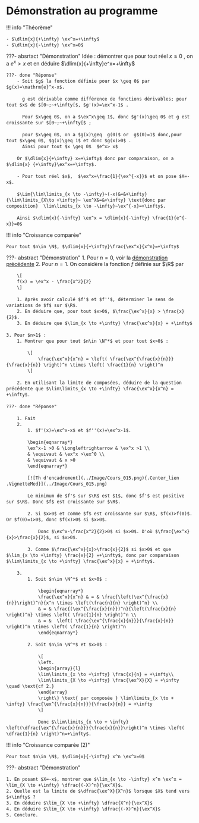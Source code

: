# Démonstration au programme

!!! info "Théorème"

    - $\dlim{x}{+\infty} \ex^x=+\infty$
    - $\dlim{x}{-\infty} \ex^x=0$

???- absrtact "Démonstration"
    Idée : <span id="lim_exp">démontrer que</span> pour tout réel $x \geq 0$ , on a $e^x>x$ et  en déduire $\dlim{x}{+\infty}e^x=+\infty$

    ???- done "Réponse"
        - Soit $g$ la fonction définie pour $x \geq 0$ par $g(x)=\mathrm{e}^x-x$.

          g est dérivable comme différence de fonctions dérivables; pour tout $x$ de $[0~;~+\infty[$, $g'(x)=\ex^x-1$ .
    
          Pour $x\geq 0$, on a $\ex^x\geq 1$, donc $g'(x)\geq 0$ et g est croissante sur $[0~;~+\infty[$ ;
          
          pour $x\geq 0$, on a $g(x)\geq  g(0)$ or  g$(0)=1$ donc,pour tout $x\geq 0$, $g(x)\geq 1$ et donc $g(x)>0$ .
          Ainsi pour tout $x \geq 0$  $e^x> x$

        Or $\dlim{x}{+\infty} x=+\infty$ donc par comparaison, on a  $\dlim{x} {+\infty}\ex^x=+\infty$.

        - Pour tout réel $x$,  $\ex^x=\frac{1}{\ex^{-x}}$ et on pose $X=-x$.
        
        $\Lim{\lim\limits_{x \to -\infty}~(-x)&=&+\infty}{\lim\limits_{X\to +\infty}~ \ex^X&=&+\infty} \text{donc par composition}  \lim\limits_{x \to -\infty}~\ex^{-x}=+\infty$.
        
        Ainsi $\dlim{x}{-\infty} \ex^x = \dlim{x}{-\infty} \frac{1}{e^{-x}}=0$

!!! info "Croissance comparée"
    
    Pour tout $n\in \N$, $\dlim{x}{+\infty}\frac{\ex^x}{x^n}=+\infty$

???- abstract "Démonstration"
    1. Pour $n=0$, voir la [démonstration précédente](#lim_exp)
    2. Pour $n=1$. On considère la fonction $f$ définie sur $\R$ par 

        \[
        f(x) = \ex^x - \frac{x^2}{2}
        \]

        1. Après avoir calculé $f'$ et $f''$, déterminer le sens de variations de $f$ sur $\R$.
        2. En déduire que, pour tout $x>0$, $\frac{\ex^x}{x} > \frac{x}{2}$.
        3. En déduire que $\lim_{x \to +\infty} \frac{\ex^x}{x} = +\infty$
    
    3. Pour $n>1$ :
        1. Montrer que pour tout $n\in \N^*$ et pour tout $x>0$ :

            \[
                \frac{\ex^x}{x^n} = \left( \frac{\ex^{\frac{x}{n}}}{\frac{x}{n}} \right)^n \times \left( \frac{1}{n} \right)^n
            \]

        2. En utilisant la limite de composées, déduire de la question précédente que $\lim\limits_{x \to +\infty} \frac{\ex^x}{x^n} = +\infty$.

    ???- done "Réponse"
        
        1. Fait
        2. 
            1. $f'(x)=\ex^x-x$ et $f''(x)=\ex^x-1$.

            \begin{eqnarray*}
            \ex^x-1 >0 & \Longleftrightarrow & \ex^x >1 \\
            & \equivaut & \ex^x >\ex^0 \\
            & \equivaut & x >0
            \end{eqnarray*}

            [![Th d'encadrement](../Image/Cours_015.png){.Center_lien .VignetteMed}](../Image/Cours_015.png)

            Le minimum de $f'$ sur $\R$ est $1$, donc $f'$ est positive sur $\R$. Donc $f$ est croissante sur $\R$.

            2. Si $x>0$ et comme $f$ est croissante sur $\R$, $f(x)>f(0)$. Or $f(0)=1>0$, donc $f(x)>0$ si $x>0$.
            
                Donc $\ex^x-\frac{x^2}{2}>0$ si $x>0$. D'où $\frac{\ex^x}{x}>\frac{x}{2}$, si $x>0$.

            3. Comme $\frac{\ex^x}{x}>\frac{x}{2}$ si $x>0$ et que $\lim_{x \to +\infty} \frac{x}{2} =+\infty$, donc par comparaison $\lim\limits_{x \to +\infty} \frac{\ex^x}{x} = +\infty$.

        3. 
            1. Soit $n\in \N^*$ et $x>0$ :

                \begin{eqnarray*}
                \frac{\ex^x}{x^n} & = & \frac{\left(\ex^{\frac{x}{n}}\right)^n}{x^n \times \left(\frac{n}{n} \right)^n} \\
                & = & \frac{(\ex^{\frac{x}{n}})^n}{\left(\frac{x}{n} \right)^n} \times \left( \frac{1}{n} \right)^n \\
                & = &  \left( \frac{\ex^{\frac{x}{n}}}{\frac{x}{n}} \right)^n \times \left( \frac{1}{n} \right)^n
                \end{eqnarray*}

            2. Soit $n\in \N^*$ et $x>0$ :
            
                \[
                \left.
                \begin{array}{l}
                \lim\limits_{x \to +\infty} \frac{x}{n} = +\infty\\
                \lim\limits_{X \to +\infty} \frac{\ex^X}{X} = +\infty \quad \text{cf 2.}
                \end{array}
                \right\} \text{ par composée } \lim\limits_{x \to + \infty} \frac{\ex^{\frac{x}{n}}}{\frac{x}{n}} = +\infty
                \]

                Donc $\lim\limits_{x \to + \infty} \left(\dfrac{\ex^{\frac{x}{n}}}{\frac{x}{n}}\right)^n \times \left( \dfrac{1}{n} \right)^n=+\infty$.

!!! info "Croissance comparée (2)"

    Pour tout $n\in \N$, $\dlim{x}{-\infty} x^n \ex^x=0$

???- abstract "Démonstration"

    1. En posant $X=-x$, montrer que $\lim_{x \to -\infty} x^n \ex^x = \lim_{X \to +\infty} \dfrac{(-X)^n}{\ex^X}$.
    2. Quelle est la limite de $\dfrac{\ex^X}{X^n}$ lorsque $X$ tend vers $+\infty$ ?
    3. En déduire $\lim_{X \to +\infty} \dfrac{X^n}{\ex^X}$
    4. En déduire $\lim_{X \to +\infty} \dfrac{(-X)^n}{\ex^X}$
    5. Conclure.
